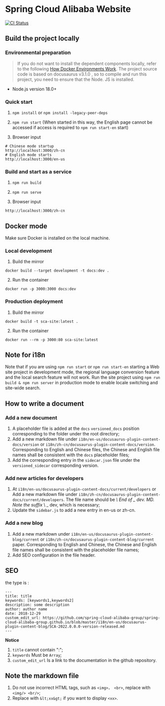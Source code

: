 # Spring Cloud Alibaba Website

[![CI Status](https://github.com/spring-cloud-alibaba-group/spring-cloud-alibaba-group.github.io/workflows/sca.aliyun.com%20deploy/badge.svg)](https://github.com/spring-cloud-alibaba-group/spring-cloud-alibaba-group.github.io/actions)

## Build the project locally

### Environmental preparation

> If you do not want to install the dependent components locally, refer to the following [How Docker Environments Work](#docker-mode).
> The project source code is based on docusaurus v3.1.0 , so to compile and run this project, you need to ensure that the Node. JS is installed.

- Node.js version 18.0+

### Quick start

1. `npm install` or `npm install -legacy-peer-deps`

2. `npm run start` (When started in this way, the English page cannot be accessed if access is required to `npm run start-en` start)

3. Browser input

```shell
# Chinese mode startup
http://localhost:3000/zh-cn
# English mode starts
http://localhost:3000/en-us
```

### Build and start as a service

1. `npm run build`

2. `npm run serve`

3. Browser input

```shell
http://localhost:3000/zh-cn
```

## Docker mode

Make sure Docker is installed on the local machine.

### Local development

1. Build the mirror

```shell
docker build --target development -t docs:dev .
```

2. Run the container

```shell
docker run -p 3000:3000 docs:dev
```

### Production deployment

1. Build the mirror

```shell
docker build -t sca-site:latest .
```

2. Run the container

```shell
docker run --rm -p 3000:80 sca-site:latest
```

## Note for i18n

Note that if you are using `npm run start` or `npm run start-en` starting a Web site project in development mode, the regional language conversion feature and the local search feature will not work. Run the site project using `npm run build & npm run server` in production mode to enable locale switching and site-wide search.

## How to write a document

### Add a new document

1. A placeholder file is added at the `docs` `versioned_docs` position corresponding to the folder under the root directory;
2. Add a new markdown file under `i18n/en-us/docusaurus-plugin-content-docs/version` or `i18n/zh-cn/docusaurus-plugin-content-docs/version`. Corresponding to English and Chinese files, the Chinese and English file names shall be consistent with the `docs` placeholder files;
3. Add the corresponding entry in the `sidecar.json` file under the `versioned_sidecar` corresponding version.

### Add new articles for developers

1. At `i18n/en-us/docusaurus-plugin-content-docs/current/developers` or Add a new markdown file under `i18n/zh-cn/docusaurus-plugin-content-docs/current/developers`. The file name should be *\ End of _ dev. MD. Note the suffix* \ _ dev, which is necessary;
2. Update the `sidebar.js` to add a new entry in en-us or zh-cn.

### Add a new blog

1. Add a new markdown under `i18n/en-us/docusaurus-plugin-content-blog/current` or `i18n/zh-cn/docusaurus-plugin-content-blog/current` paper. Corresponding to English and Chinese, the Chinese and English file names shall be consistent with the placeholder file names;
2. Add SEO configuration in the file header.

## SEO

the type is :

```markdwon
---
title: title
keywords: [keywords1,keywords2]
description: some description
author: author name
date: 2018-12-29
custom_edit_url: https://github.com/spring-cloud-alibaba-group/spring-cloud-alibaba-group.github.io/blob/master/i18n/en-us/docusaurus-plugin-content-blog/SCA-2022.0.0.0-version-released.md
---
```

**Notice**

1. `title` cannot contain ":";
2. `keywords` Must be `Array`;
3. `custom_edit_url` Is a link to the documentation in the github repository.

## Note the markdown file

1. Do not use incorrect HTML tags, such as `<img>， <br>`, replace with `<img/> <br/>`;
2. Replace with `&lt;xx&gt;` if you want to display `<xx>`.
